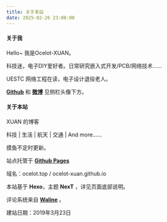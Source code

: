 ```yaml
---
title: 关于本站
date: 2025-02-26 23:08:00
---
```

#### 关于我

Hello~ 我是Ocelot-XUAN。

科技迷，电子DIY爱好者。日常研究嵌入式开发/PCB/网络技术……

UESTC 网络工程在读，电子设计退役老人。

[**Github**](https://github.com/Ocelot-Xuan) 和 [**微博**](https://weibo.com/u/2379418717) 见侧栏头像下方。

#### 关于本站

XUAN 的博客

科技 | 生活 | 航天 | 交通 | And more……

摸鱼不定时更新。

站点托管于 [**Github Pages**](https://github.com/Ocelot-Xuan/ocelot-xuan.github.io)

域名：ocelot.top / ocelot-xuan.github.io

本站基于 **Hexo**，主题 **NexT** ，详见页面底部说明。

评论系统来自 [**Waline**](https://waline.js.org/) 。

建站日期：2019年3月23日
